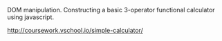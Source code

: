 DOM manipulation. Constructing a basic 3-operator functional calculator using javascript. 

http://coursework.vschool.io/simple-calculator/
